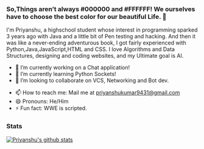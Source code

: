 ### So,Things aren’t always #000000 and #FFFFFF! We ourselves have to choose the best color for our beautiful Life. 👋

I'm Priyanshu, a highschool student whose interest in programming sparked 3 years ago with Java and a little bit of Pen testing and hacking. And then it was like a never-ending adventurous book, I got fairly experienced with Python,Java,JavaScript,HTML and CSS. I love Algorithms and Data Structures, designing and coding websites, and my Ultimate goal is AI.


- 🔭 I’m currently working on a Chat application!
- 🌱 I’m currently learning Python Sockets! 
- 👯 I’m looking to collaborate on VCS, Networking and Bot dev.
<!-- - 🤔 I’m looking for help with Web frontend.
- 💬 Ask me about git and responsive web design. -->
- 📫 How to reach me: Mail me at priyanshukumar9431@gmail.com
- 😄 Pronouns: He/Him
- ⚡ Fun fact: WWE is scripted.

### Stats

[![Priyanshu's github stats](https://github-readme-stats.vercel.app/api?username=princeluxgrey)](https://github.com/anuraghazra/github-readme-stats)
